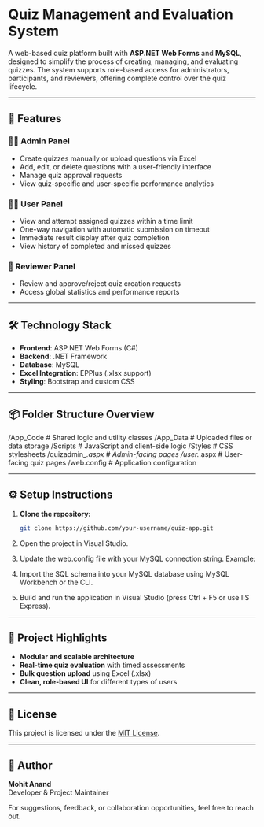 # Quiz Management and Evaluation System

A web-based quiz platform built with **ASP.NET Web Forms** and **MySQL**, designed to simplify the process of creating, managing, and evaluating quizzes. The system supports role-based access for administrators, participants, and reviewers, offering complete control over the quiz lifecycle.

---

## 🚀 Features

### 👨‍💼 Admin Panel
- Create quizzes manually or upload questions via Excel
- Add, edit, or delete questions with a user-friendly interface
- Manage quiz approval requests
- View quiz-specific and user-specific performance analytics

### 🧑‍🎓 User Panel
- View and attempt assigned quizzes within a time limit
- One-way navigation with automatic submission on timeout
- Immediate result display after quiz completion
- View history of completed and missed quizzes

### 🧾 Reviewer Panel
- Review and approve/reject quiz creation requests
- Access global statistics and performance reports

---

## 🛠️ Technology Stack

- **Frontend**: ASP.NET Web Forms (C#)
- **Backend**: .NET Framework
- **Database**: MySQL
- **Excel Integration**: EPPlus (.xlsx support)
- **Styling**: Bootstrap and custom CSS

---

## 📦 Folder Structure Overview

/App_Code          # Shared logic and utility classes
/App_Data          # Uploaded files or data storage
/Scripts           # JavaScript and client-side logic
/Styles            # CSS stylesheets
/quizadmin_*.aspx  # Admin-facing pages
/user.*.aspx       # User-facing quiz pages
/web.config        # Application configuration


---

## ⚙️ Setup Instructions

1. **Clone the repository:**
   ```bash
   git clone https://github.com/your-username/quiz-app.git

2. Open the project in Visual Studio.

3. Update the web.config file with your MySQL connection string.
Example:
<connectionStrings>
  <add name="MySqlConn" 
       connectionString="server=localhost;user id=root;password=yourpassword;database=quizdb;" 
       providerName="MySql.Data.MySqlClient" />
</connectionStrings>

4. Import the SQL schema into your MySQL database using MySQL Workbench or the CLI.

5. Build and run the application in Visual Studio (press Ctrl + F5 or use IIS Express).

---

## 🌟 Project Highlights

- **Modular and scalable architecture**
- **Real-time quiz evaluation** with timed assessments
- **Bulk question upload** using Excel (.xlsx)
- **Clean, role-based UI** for different types of users

---

## 📄 License

This project is licensed under the [MIT License](LICENSE).

---

## 👤 Author

**Mohit Anand**  
Developer & Project Maintainer

For suggestions, feedback, or collaboration opportunities, feel free to reach out.
